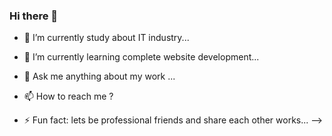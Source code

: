 ### Hi there 👋

- 🔭 I’m currently study about IT industry...
- 🌱 I’m currently learning complete website development...
- 💬 Ask me anything about my work ...
- 📫 How to reach me ?

- ⚡ Fun fact: lets be professional friends and share each other works...
-->
